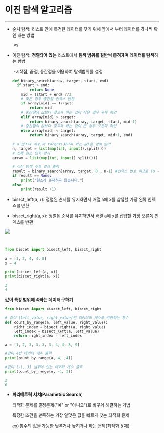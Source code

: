 # 이진 탐색 알고리즘

------

- 순차 탐색: 리스트 안에 특정한 데이터를 찾기 위해 앞에서 부터 데이터를 하나씩 확인 하는 방법

  ​	vs

- 이진 탐색: **정렬되어 있는** 리스트에서 **탐색 범위를 절반씩 좁혀가며 데이터를 탐색**하는 방법

  ​	-시작점, 끝점, 중간점을 이용하여 탐색범위를 설정

  ```python
  def binary_search(array, target, start, end)
  	if start > end:
          return None
      mid = (start + end) //2
      # 찾은 경우 중간점 인텍스 반환
      if array[mid] == target:
          return mid
      # 중간점의 값보다 찾고자 하는 값이 작은 경우 왼쪽 확인
      elif array[mid] > target:
          return binary_search(array, target, start, mid-1)
      # 중간점의 값보다 찾고자 하는 값이 큰 경우 오른쪽 확인
      else array[mid] < target:
          return binary_search(array, target, mid+1, end)
      
  # n(원소의 개수)과 target(찾고자 하는 값)을 입력 받기
  n, target = list(map(int, input().split()))
  # 전체 원소 입력 받기
  array = list(map(int, input().split()))
  
  # 이진 탐색 수행 결과 출력
  result = binary_search(array, target, 0 , n-1) #인덱스 번호 이므로 (0 ~ n-1)
  if result == None:
      print("원소가 존재하지 않습니다.")
  else:
      print(result +1)
  ```

- bisect_left(a, x): 정렬된 순서를 유지하면서 배열 a에 x를 삽입할 가장 왼쪽 인덱스를 반환
- bisect_right(a, x): 정렬된 순서를 유지하면서 배열 a에 x를 삽입할 가장 오른쪽 인덱스를 반환

![](C:\Users\최성진\Desktop\프로그래밍\MarkDown\Algorithm\캡처.JPG)

​	

```python
from biscet import bisect_left, bisect_right

a = [1, 2, 4, 4, 8]
x = 4

print(biscet_left(a, x))
print(biscet_right(a, x))
```

```python
2
4
```

**값이 특정 범위에 속하는 데이터 구하기**

```python
from bisect import biscet_left, bisect_right

# 값이 [left_value, right_value]인 데이터의 개수를 반환하는 함수
def count_by_range(a, left_value, right_value):
    right_index = bisect_right(a, right_value)
    left_index = bisect_left(a, left_value)
    return right_index - left_index

a = [1, 2, 3, 3, 3, 3, 4, 4, 8, 9]

#값이 4인 데이터 개수 출력
print(count_by_range(a, 4, ,4))

#값이 [-1, 3] 범위에 있는 데이터 개수 출력
print(count_by_range(a, -1, 3))
```

```python
2
6
```

- **파라메트릭 서치(Parametric Search)**

  최적화 문제를 결정문제("예" or "아니오")로 바꾸어 해결하는 기법 

  특정한 조건을 만족하는 가장 알맞은 값을 빠르게 찾는 최적화 문제

  ex) 함수의 값을 가능한 낮추거나 높히거나 하는 문제(최적화 문제)

  
